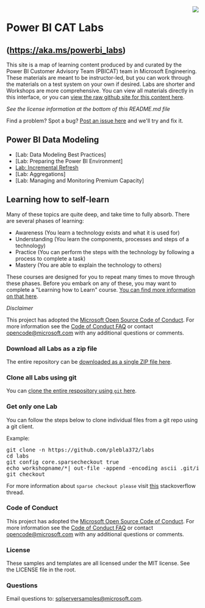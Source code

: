 <img style="float: right;" src="https://github.com/Microsoft/sqlworkshops/blob/master/graphics/solutions-microsoft-logo-small.png">

# Power BI CAT Labs
## (https://aka.ms/powerbi_labs)

This site is a map of learning content produced by and curated by the Power BI Customer Advisory Team (PBICAT) team in Microsoft Engineering. These materials are meant to be instructor-led, but you can work through the materials on a test system on your own if desired. Labs are shorter and Workshops are more comprehensive. You can view all materials directly in this interface, or you can [view the raw github site for this content here](https://github.com/plebla372/labs). 

*See the license information at the bottom of this README.md file*

Find a problem? Spot a bug? [Post an issue here](https://github.com/Microsoft/sqlworkshops/issues) and we'll try and fix it.

## Power BI Data Modeling
- [Lab: Data Modeling Best Practices]
- [Lab: Preparing the Power BI Environment]
- [Lab: Incremental Refresh](https://docs.microsoft.com/en-us/power-bi/service-premium-incremental-refresh)
- [Lab: Aggregations]
- [Lab: Managing and Monitoring Premium Capacity]

## Learning how to self-learn

Many of these topics are quite deep, and take time to fully absorb. There are several phases of learning:

 - Awareness (You learn a technology exists and what it is used for)
 - Understanding (You learn the components, processes and steps of a technology)
 - Practice (You can perform the steps with the technology by following a process to complete a task)
 - Mastery (You are able to explain the technology to others)


These courses are designed for you to repeat many times to move through these phases. Before you embark on any of these, you may want to complete a "Learning how to Learn" course. <a href="https://www.nytimes.com/2017/08/04/education/edlife/learning-how-to-learn-barbara-oakley.html" target="_blank">You can find more information on that here</a>. 

*Disclaimer*

This project has adopted the [Microsoft Open Source Code of Conduct](https://opensource.microsoft.com/codeofconduct/). For more information see the [Code of Conduct FAQ](https://opensource.microsoft.com/codeofconduct/faq/) or contact [opencode@microsoft.com](mailto:opencode@microsoft.com) with any additional questions or comments.

### Download all Labs as a zip file

The entire repository can be [downloaded as a single ZIP file here](https://github.com/plebla372/labs/archive/master.zip). 


### Clone all Labs using git

You can [clone the entire respository using `git` here](https://github.com/plebla372/labs.git). 

### Get only one Lab
You can follow the steps below to clone individual files from a git repo using a git client. 

Example:

<pre>
git clone -n https://github.com/plebla372/labs
cd labs
git config core.sparsecheckout true
echo workshopname/*| out-file -append -encoding ascii .git/info/sparse-checkout
git checkout
</pre>

For more information about `sparse checkout please` visit [this](https://stackoverflow.com/questions/23289006/on-windows-git-error-sparse-checkout-leaves-no-entry-on-the-working-directory) stackoverflow thread.

### Code of Conduct
This project has adopted the [Microsoft Open Source Code of Conduct](https://opensource.microsoft.com/codeofconduct/). For more information see the [Code of Conduct FAQ](https://opensource.microsoft.com/codeofconduct/faq/) or contact [opencode@microsoft.com](mailto:opencode@microsoft.com) with any additional questions or comments.

### License
These samples and templates are all licensed under the MIT license. See the LICENSE file in the root.

### Questions
Email questions to: sqlserversamples@microsoft.com.
